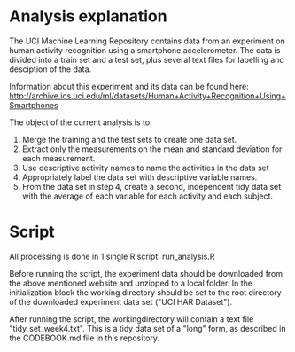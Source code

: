 # Analysis explanation
The UCI Machine Learning Repository contains data from an experiment on human activity recognition using a smartphone accelerometer. The data is divided into a train set and a test set, plus several text files for labelling and desciption of the data. 

Information about this experiment and its data can be found here:
http://archive.ics.uci.edu/ml/datasets/Human+Activity+Recognition+Using+Smartphones

The object of the current analysis is to:
1. Merge the training and the test sets to create one data set.
2. Extract only the measurements on the mean and standard deviation for each measurement.
3. Use descriptive activity names to name the activities in the data set
4. Appropriately label the data set with descriptive variable names.
5. From the data set in step 4, create a second, independent tidy data set with the average of each variable for each activity and each subject.

# Script
All processing is done in 1 single R script:
run_analysis.R

Before running the script, the experiment data should be downloaded from the above mentioned website and unzipped to a local folder. In the initialization block the working directory should be set to the root directory of the downloaded experiment data set ("UCI HAR Dataset"). 

After running the script, the workingdirectory will contain a text file "tidy_set_week4.txt". This is a tidy data set of a "long" form, as described in the CODEBOOK.md file in this repository.
